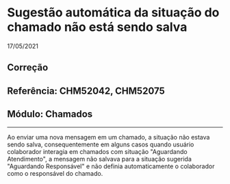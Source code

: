 # Sugestão automática da situação do chamado não está sendo salva
17/05/2021
## Correção
## Referência: CHM52042, CHM52075
## Módulo: Chamados
***

Ao enviar uma nova mensagem em um chamado, a situação não estava sendo salva, consequentemente em alguns casos quando usuário colaborador interagia em chamados com situação "Aguardando Atendimento", a mensagem não salvava para a situação sugerida "Aguardando Responsável" e não definia automaticamente o colaborador como o responsável do chamado.